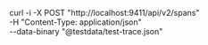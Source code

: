 curl -i -X POST "http://localhost:9411/api/v2/spans" \
-H "Content-Type: application/json" \
--data-binary "@testdata/test-trace.json"
